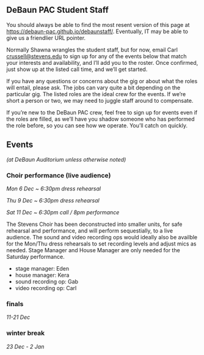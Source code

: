 ## DeBaun PAC Student Staff

You should always be able to find the most resent version of this page at <https://debaun-pac.github.io/debaunstaff/>. Eventually, IT may be able to give us a friendlier URL pointer.

Normally Shawna wrangles the student staff, but for now, email Carl <crussell@stevens.edu> to sign up for any of the events below that match your interests and availability, and I’ll add you to the roster. Once confirmed, just show up at the listed call time, and we’ll get started.

If you have any questions or concerns about the gig or about what the roles will entail, please ask. The jobs can vary quite a bit depending on the particular gig. The listed roles are the ideal crew for the events. If we’re short a person or two, we may need to juggle staff around to compensate.

If you’re new to the DeBaun PAC crew, feel free to sign up for events even if the roles are filled, as we’ll have you shadow someone who has performed the role before, so you can see how we operate. You’ll catch on quickly.


## Events
*(at DeBaun Auditorium unless otherwise noted)*


### Choir performance (live audience)

*Mon 6 Dec ~ 6:30pm dress rehearsal*

*Thu 9 Dec ~ 6:30pm dress rehearsal*

*Sat 11 Dec ~ 6:30pm call / 8pm performance*

The Stevens Choir has been deconstructed into smaller units, for safe rehearsal and performance, and will perform sequestially, to a live audience. The sound and video recording ops would ideally also be availble for the Mon/Thu dress rehearsals to set recording levels and adjust mics as needed. Stage Manager and House Manager are only needed for the Saturday performance.

- stage manager: Eden
- house manager: Kera
- sound recording op: Gab
- video recording op: Carl


### finals

*11-21 Dec*


### winter break

*23 Dec - 2 Jan*

